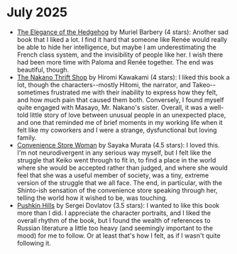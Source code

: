 # July 2025

* [The Elegance of the Hedgehog](https://www.goodreads.com/book/show/2967752-the-elegance-of-the-hedgehog) by Muriel Barbery (4 stars): Another sad book that I liked a lot. I find it hard that someone like Renée would really be able to hide her intelligence, but maybe I am underestimating the French class system, and the invisibility of people like her. I wish there had been more time with Paloma and Renée together. The end was beautiful, though.
* [The Nakano Thrift Shop](https://www.goodreads.com/book/show/32919876-the-nakano-thrift-shop) by Hiromi Kawakami (4 stars): I liked this book a lot, though the characters--mostly Hitomi, the narrator, and Takeo--sometimes frustrated me with their inability to express how they felt, and how much pain that caused them both. Conversely, I found myself quite engaged with Masayo, Mr. Nakano's sister. Overall, it was a well-told little story of love between unusual people in an unexpected place, and one that reminded me of brief moments in my working life when it felt like my coworkers and I were a strange, dysfunctional but loving family.
* [Convenience Store Woman](https://www.goodreads.com/book/show/36739755-convenience-store-woman) by Sayaka Murata (4.5 stars): I loved this. I'm not neurodivergent in any serious way myself, but I felt like the struggle that Keiko went through to fit in, to find a place in the world where she would be accepted rather than judged, and where she would feel that she was a useful member of society, was a tiny, extreme version of the struggle that we all face. The end, in particular, with the Shinto-ish sensation of the convenience store speaking through her, telling the world how it wished to be, was touching.
* [Pushkin Hills](https://www.goodreads.com/book/show/1052017.Pushkin_Hills) by Sergei Dovlatov (3.5 stars): I wanted to like this book more than I did. I appreciate the character portraits, and I liked the overall rhythm of the book, but I found the wealth of references to Russian literature a little too heavy (and seemingly important to the mood) for me to follow. Or at least that's how I felt, as if I wasn't quite following it.
